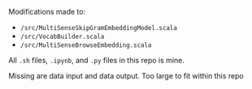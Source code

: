 Modifications made to:

- `/src/MultiSenseSkipGramEmbeddingModel.scala`
- `/src/VocabBuilder.scala`
- `/src/MultiSenseBrowseEmbedding.scala`

All `.sh` files, `.ipynb`, and `.py` files in this repo is mine.

Missing are data input and data output. Too large to fit within this repo
